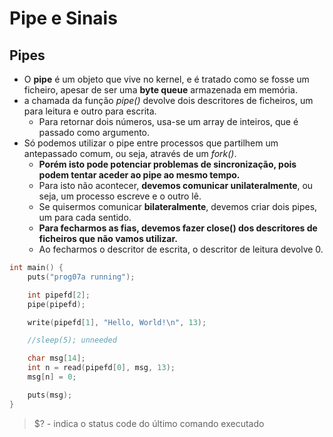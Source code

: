 # Pipe e Sinais

## Pipes

- O **pipe** é um objeto que vive no kernel, e é tratado como se fosse um ficheiro, apesar de ser uma **byte queue** armazenada em memória.
- a chamada da função *pipe()* devolve dois descritores de ficheiros, um para leitura e outro para escrita.
  - Para retornar dois números, usa-se um array de inteiros, que é passado como argumento.
- Só podemos utilizar o pipe entre processos que partilhem um antepassado comum, ou seja, através de um *fork()*.
  - **Porém isto pode potenciar problemas de sincronização, pois podem tentar aceder ao pipe ao mesmo tempo.**
  - Para isto não acontecer, **devemos comunicar unilateralmente**, ou seja, um processo escreve e o outro lê.
  - Se quisermos comunicar **bilateralmente**, devemos criar dois pipes, um para cada sentido.
  - **Para fecharmos as fias, devemos fazer close() dos descritores de ficheiros que não vamos utilizar.**
  - Ao fecharmos o descritor de escrita, o descritor de leitura devolve 0.


```c
int main() {
    puts("prog07a running");

    int pipefd[2];
    pipe(pipefd);

    write(pipefd[1], "Hello, World!\n", 13);

    //sleep(5); unneeded

    char msg[14];
    int n = read(pipefd[0], msg, 13);
    msg[n] = 0;

    puts(msg);
}
```

> $? - indica o status code do último comando executado
